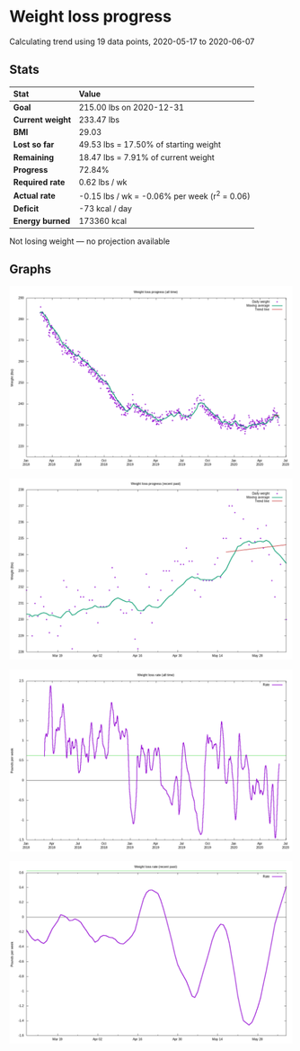 # Weight loss progress

Calculating trend using 19 data points, 2020-05-17 to 2020-06-07

## Stats

Stat|Value
:-|:-
**Goal**|215.00 lbs on 2020-12-31
**Current weight**|233.47 lbs
**BMI**|29.03
**Lost so far**|49.53 lbs = 17.50% of starting weight
**Remaining**|18.47 lbs =  7.91% of current  weight
**Progress**|72.84%
**Required rate**|0.62 lbs / wk
**Actual rate**|-0.15 lbs / wk = -0.06% per week  (r<sup>2</sup> = 0.06)
**Deficit**|-73 kcal / day
**Energy burned**|173360 kcal

Not losing weight &mdash; no projection available

## Graphs

![](weight-graph-alltime.png)

![](weight-graph-recent.png)

![](rate-graph-alltime.png)

![](rate-graph-recent.png)
